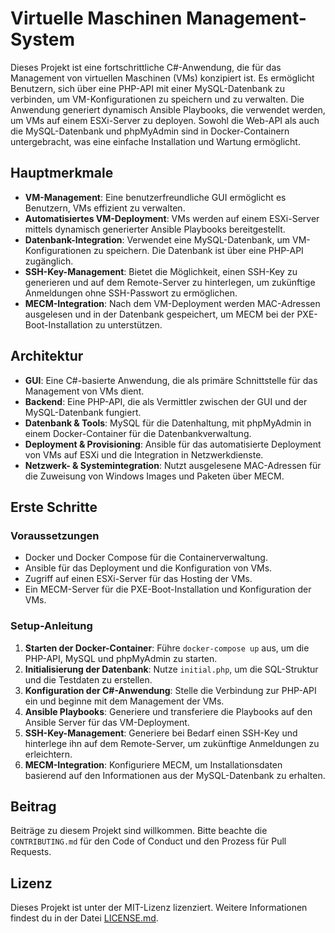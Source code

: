 # Virtuelle Maschinen Management-System

Dieses Projekt ist eine fortschrittliche C#-Anwendung, die für das Management von virtuellen Maschinen (VMs) konzipiert ist. Es ermöglicht Benutzern, sich über eine PHP-API mit einer MySQL-Datenbank zu verbinden, um VM-Konfigurationen zu speichern und zu verwalten. Die Anwendung generiert dynamisch Ansible Playbooks, die verwendet werden, um VMs auf einem ESXi-Server zu deployen. Sowohl die Web-API als auch die MySQL-Datenbank und phpMyAdmin sind in Docker-Containern untergebracht, was eine einfache Installation und Wartung ermöglicht.

## Hauptmerkmale

- **VM-Management**: Eine benutzerfreundliche GUI ermöglicht es Benutzern, VMs effizient zu verwalten.
- **Automatisiertes VM-Deployment**: VMs werden auf einem ESXi-Server mittels dynamisch generierter Ansible Playbooks bereitgestellt.
- **Datenbank-Integration**: Verwendet eine MySQL-Datenbank, um VM-Konfigurationen zu speichern. Die Datenbank ist über eine PHP-API zugänglich.
- **SSH-Key-Management**: Bietet die Möglichkeit, einen SSH-Key zu generieren und auf dem Remote-Server zu hinterlegen, um zukünftige Anmeldungen ohne SSH-Passwort zu ermöglichen.
- **MECM-Integration**: Nach dem VM-Deployment werden MAC-Adressen ausgelesen und in der Datenbank gespeichert, um MECM bei der PXE-Boot-Installation zu unterstützen.

## Architektur

- **GUI**: Eine C#-basierte Anwendung, die als primäre Schnittstelle für das Management von VMs dient.
- **Backend**: Eine PHP-API, die als Vermittler zwischen der GUI und der MySQL-Datenbank fungiert.
- **Datenbank & Tools**: MySQL für die Datenhaltung, mit phpMyAdmin in einem Docker-Container für die Datenbankverwaltung.
- **Deployment & Provisioning**: Ansible für das automatisierte Deployment von VMs auf ESXi und die Integration in Netzwerkdienste.
- **Netzwerk- & Systemintegration**: Nutzt ausgelesene MAC-Adressen für die Zuweisung von Windows Images und Paketen über MECM.

## Erste Schritte

### Voraussetzungen

- Docker und Docker Compose für die Containerverwaltung.
- Ansible für das Deployment und die Konfiguration von VMs.
- Zugriff auf einen ESXi-Server für das Hosting der VMs.
- Ein MECM-Server für die PXE-Boot-Installation und Konfiguration der VMs.

### Setup-Anleitung

1. **Starten der Docker-Container**: Führe `docker-compose up` aus, um die PHP-API, MySQL und phpMyAdmin zu starten.
2. **Initialisierung der Datenbank**: Nutze `initial.php`, um die SQL-Struktur und die Testdaten zu erstellen.
3. **Konfiguration der C#-Anwendung**: Stelle die Verbindung zur PHP-API ein und beginne mit dem Management der VMs.
4. **Ansible Playbooks**: Generiere und transferiere die Playbooks auf den Ansible Server für das VM-Deployment.
5. **SSH-Key-Management**: Generiere bei Bedarf einen SSH-Key und hinterlege ihn auf dem Remote-Server, um zukünftige Anmeldungen zu erleichtern.
6. **MECM-Integration**: Konfiguriere MECM, um Installationsdaten basierend auf den Informationen aus der MySQL-Datenbank zu erhalten.

## Beitrag

Beiträge zu diesem Projekt sind willkommen. Bitte beachte die `CONTRIBUTING.md` für den Code of Conduct und den Prozess für Pull Requests.

## Lizenz

Dieses Projekt ist unter der MIT-Lizenz lizenziert. Weitere Informationen findest du in der Datei [LICENSE.md](LICENSE.md).
